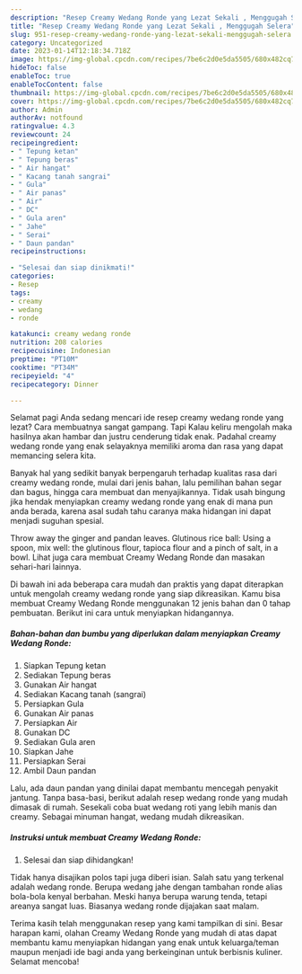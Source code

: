 ```yaml
---
description: "Resep Creamy Wedang Ronde yang Lezat Sekali , Menggugah Selera"
title: "Resep Creamy Wedang Ronde yang Lezat Sekali , Menggugah Selera"
slug: 951-resep-creamy-wedang-ronde-yang-lezat-sekali-menggugah-selera
category: Uncategorized
date: 2023-01-14T12:18:34.718Z
image: https://img-global.cpcdn.com/recipes/7be6c2d0e5da5505/680x482cq70/creamy-wedang-ronde-foto-resep-utama.jpg
hideToc: false
enableToc: true
enableTocContent: false
thumbnail: https://img-global.cpcdn.com/recipes/7be6c2d0e5da5505/680x482cq70/creamy-wedang-ronde-foto-resep-utama.jpg
cover: https://img-global.cpcdn.com/recipes/7be6c2d0e5da5505/680x482cq70/creamy-wedang-ronde-foto-resep-utama.jpg
author: Admin
authorAv: notfound
ratingvalue: 4.3
reviewcount: 24
recipeingredient:
- " Tepung ketan"
- " Tepung beras"
- " Air hangat"
- " Kacang tanah sangrai"
- " Gula"
- " Air panas"
- " Air"
- " DC"
- " Gula aren"
- " Jahe"
- " Serai"
- " Daun pandan"
recipeinstructions:

- "Selesai dan siap dinikmati!"
categories:
- Resep
tags:
- creamy
- wedang
- ronde

katakunci: creamy wedang ronde 
nutrition: 208 calories
recipecuisine: Indonesian
preptime: "PT10M"
cooktime: "PT34M"
recipeyield: "4"
recipecategory: Dinner

---
```



Selamat pagi Anda sedang mencari ide resep creamy wedang ronde yang lezat? Cara membuatnya sangat gampang. Tapi Kalau keliru mengolah maka hasilnya akan hambar dan justru cenderung tidak enak. Padahal creamy wedang ronde yang enak selayaknya memiliki aroma dan rasa yang dapat memancing selera kita.


Banyak hal yang sedikit banyak berpengaruh terhadap kualitas rasa dari creamy wedang ronde, mulai dari jenis bahan, lalu pemilihan bahan segar dan bagus, hingga cara membuat dan menyajikannya. Tidak usah bingung jika hendak menyiapkan creamy wedang ronde yang enak di mana pun anda berada, karena asal sudah tahu caranya maka hidangan ini dapat menjadi suguhan spesial.

Throw away the ginger and pandan leaves. Glutinous rice ball: Using a spoon, mix well: the glutinous flour, tapioca flour and a pinch of salt, in a bowl. Lihat juga cara membuat Creamy Wedang Ronde dan masakan sehari-hari lainnya.


Di bawah ini ada beberapa cara mudah dan praktis yang dapat diterapkan untuk mengolah creamy wedang ronde yang siap dikreasikan. Kamu bisa membuat Creamy Wedang Ronde menggunakan 12 jenis bahan dan 0 tahap pembuatan. Berikut ini cara untuk menyiapkan hidangannya.

<!--inarticleads1-->

##### Bahan-bahan dan bumbu yang diperlukan dalam menyiapkan Creamy Wedang Ronde:

1. Siapkan  Tepung ketan
1. Sediakan  Tepung beras
1. Gunakan  Air hangat
1. Sediakan  Kacang tanah (sangrai)
1. Persiapkan  Gula
1. Gunakan  Air panas
1. Persiapkan  Air
1. Gunakan  DC
1. Sediakan  Gula aren
1. Siapkan  Jahe
1. Persiapkan  Serai
1. Ambil  Daun pandan


Lalu, ada daun pandan yang dinilai dapat membantu mencegah penyakit jantung. Tanpa basa-basi, berikut adalah resep wedang ronde yang mudah dimasak di rumah. Sesekali coba buat wedang roti yang lebih manis dan creamy. Sebagai minuman hangat, wedang mudah dikreasikan. 

<!--inarticleads2-->

##### Instruksi untuk membuat Creamy Wedang Ronde:


1. Selesai dan siap dihidangkan!

Tidak hanya disajikan polos tapi juga diberi isian. Salah satu yang terkenal adalah wedang ronde. Berupa wedang jahe dengan tambahan ronde alias bola-bola kenyal berbahan. Meski hanya berupa warung tenda, tetapi areanya sangat luas. Biasanya wedang ronde dijajakan saat malam. 

Terima kasih telah menggunakan resep yang kami tampilkan di sini. Besar harapan kami, olahan Creamy Wedang Ronde yang mudah di atas dapat membantu kamu menyiapkan hidangan yang enak untuk keluarga/teman maupun menjadi ide bagi anda yang berkeinginan untuk berbisnis kuliner. Selamat mencoba!
